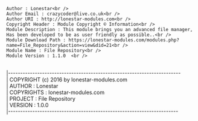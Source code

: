 	Author : Lonestar<br />
	Author Email : crazycoder@live.co.uk<br />
	Author URI : http://lonestar-modules.com<br />
	Copyright Header : Module Copyright © Information<br />
	Module Description : This module brings you an advanced file manager, Has been developed to be as user friendly as possible..<br />
	Module Download Path : https://lonestar-modules.com/modules.php?name=File_Repository&action=view&did=21<br />
	Module Name : File Repository<br />	
	Module Version : 1.1.0	<br />
<br />
|-----------------------------------------------------------------------<br />
|	COPYRIGHT (c) 2016 by lonestar-modules.com<br />
|	AUTHOR 				:	Lonestar<br />	
|	COPYRIGHTS 		:	lonestar-modules.com<br />
|	PROJECT 			:	File Repository<br />
|	VERSION 			:	1.0.0<br />
|----------------------------------------------------------------------<br />

